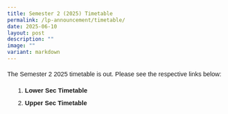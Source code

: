 ```yaml
---
title: Semester 2 (2025) Timetable
permalink: /lp-announcement/timetable/
date: 2025-06-10
layout: post
description: ""
image: ""
variant: markdown
---
```

<p style="font-size:14.5px; line-height:2 ;margin-top:0px; font-family:sans-serif;" class="description">The Semester 2 2025 timetable is out. Please see the respective links below:</p>

<ol style="margin-top:-5px;">
	<li style="font-size:14.5px; line-height:2;margin-left:17px;font-family:sans-serif;"><a href="https://drive.google.com/drive/folders/1d93Y-HOyuod5wvaFfLeKArIhpz1DW6mC?usp=sharing" style="font-size:14.5px; line-height:1.5;font-family:sans-serif;font-weight:bold;text-decoration: none;">Lower Sec Timetable </a></li>
		<li style="font-size:14.5px; line-height:2;margin-left:17px;font-family:sans-serif;"><a href="https://drive.google.com/drive/folders/1X8-y3KDHI5lYv7Ey0sflVZOGyHWayn2o?usp=sharing" style="font-size:14.5px; line-height:1.5;font-family:sans-serif;font-weight:bold;text-decoration: none;">Upper Sec Timetable</a></li>
	</ol>